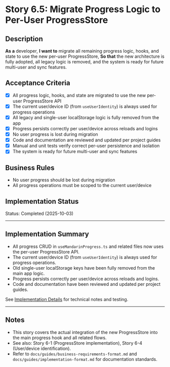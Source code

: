 # Story 6.5: Migrate Progress Logic to Per-User ProgressStore

## Description

**As a** developer,
**I want to** migrate all remaining progress logic, hooks, and state to use the new per-user ProgressStore,
**So that** the new architecture is fully adopted, all legacy logic is removed, and the system is ready for future multi-user and sync features.

## Acceptance Criteria

- [x] All progress logic, hooks, and state are migrated to use the new per-user ProgressStore API
- [x] The current user/device ID (from `useUserIdentity`) is always used for progress operations
- [x] All legacy and single-user localStorage logic is fully removed from the app
- [x] Progress persists correctly per user/device across reloads and logins
- [x] No user progress is lost during migration
- [x] Code and documentation are reviewed and updated per project guides
- [x] Manual and unit tests verify correct per-user persistence and isolation
- [x] The system is ready for future multi-user and sync features

## Business Rules

- No user progress should be lost during migration
- All progress operations must be scoped to the current user/device

## Implementation Status

Status: Completed (2025-10-03)

---

## Implementation Summary

- All progress CRUD in `useMandarinProgress.ts` and related files now uses the per-user ProgressStore API.
- The current user/device ID (from `useUserIdentity`) is always used for progress operations.
- Old single-user localStorage keys have been fully removed from the main app logic.
- Progress persists correctly per user/device across reloads and logins.
- Code and documentation have been reviewed and updated per project guides.

See [Implementation Details](../../issue-implementation/epic-6-multi-user-progress-architecture/story-6-6-migrate-progress-hook-to-per-user-store.md) for technical notes and testing.

---

## Notes

- This story covers the actual integration of the new ProgressStore into the main progress hook and all related flows.
- See also: Story 6-1 (ProgressStore implementation), Story 6-4 (User/device identification).
- Refer to `docs/guides/business-requirements-format.md` and `docs/guides/implementation-format.md` for documentation standards.
